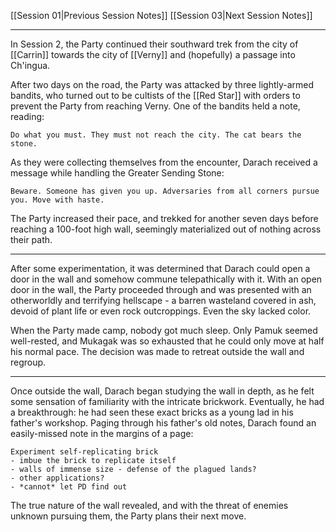 [[Session 01|Previous Session Notes]]
[[Session 03|Next Session Notes]]

---

In Session 2, the Party continued their southward trek from the city of [[Carrin]] towards the city of [[Verny]] and (hopefully) a passage into Ch'ingua. 

After two days on the road, the Party was attacked by three lightly-armed bandits, who turned out to be cultists of the [[Red Star]] with orders to prevent the Party from reaching Verny. One of the bandits held a note, reading:

```
Do what you must. They must not reach the city. The cat bears the stone.
```

As they were collecting themselves from the encounter, Darach received a message while handling the Greater Sending Stone:

```
Beware. Someone has given you up. Adversaries from all corners pursue you. Move with haste.
```

The Party increased their pace, and trekked for another seven days before reaching a 100-foot high wall, seemingly materialized out of nothing across their path.

---

After some experimentation, it was determined that Darach could open a door in the wall and somehow commune telepathically with it. With an open door in the wall, the Party proceeded through and was presented with an otherworldly and terrifying hellscape - a barren wasteland covered in ash, devoid of plant life or even rock outcroppings. Even the sky lacked color.

When the Party made camp, nobody got much sleep. Only Pamuk seemed well-rested, and Mukagak was so exhausted that he could only move at half his normal pace. The decision was made to retreat outside the wall and regroup. 

---

Once outside the wall, Darach began studying the wall in depth, as he felt some sensation of familiarity with the intricate brickwork. Eventually, he had a breakthrough: he had seen these exact bricks as a young lad in his father's workshop. Paging through his father's old notes, Darach found an easily-missed note in the margins of a page:

```
Experiment self-replicating brick
- imbue the brick to replicate itself
- walls of immense size - defense of the plagued lands?
- other applications?
- *cannot* let PD find out
```

The true nature of the wall revealed, and with the threat of enemies unknown pursuing them, the Party plans their next move.
